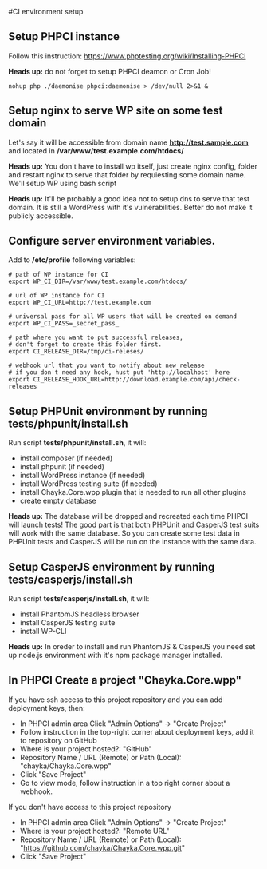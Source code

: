 #CI environment setup

## Setup PHPCI instance
 Follow this instruction:
 https://www.phptesting.org/wiki/Installing-PHPCI

 **Heads up:** do not forget to setup PHPCI deamon or Cron Job!

    nohup php ./daemonise phpci:daemonise > /dev/null 2>&1 &

## Setup nginx to serve WP site on some test domain
 Let's say it will be accessible from domain name **http://test.sample.com**
 and located in **/var/www/test.example.com/htdocs/**

 **Heads up:** You don't have to install wp itself,
 just create nginx config, folder and restart nginx to serve that folder
 by requiesting some domain name. We'll setup WP using bash script

 **Heads up:** It'll be probably a good idea not to setup dns to serve that test domain.
 It is still a WordPress with it's vulnerabilities. Better do not make it publicly accessible.

## Configure server environment variables.
 Add to **/etc/profile** following variables:

    # path of WP instance for CI
    export WP_CI_DIR=/var/www/test.example.com/htdocs/

    # url of WP instance for CI
    export WP_CI_URL=http://test.example.com

    # universal pass for all WP users that will be created on demand
    export WP_CI_PASS=_secret_pass_

    # path where you want to put successful releases,
    # don't forget to create this folder first.
    export CI_RELEASE_DIR=/tmp/ci-releses/

    # webhook url that you want to notify about new release
    # if you don't need any hook, hust put 'http://localhost' here
    export CI_RELEASE_HOOK_URL=http://download.example.com/api/check-releases

## Setup PHPUnit environment by running tests/phpunit/install.sh
 Run script **tests/phpunit/install.sh**, it will:
  - install composer (if needed)
  - install phpunit (if needed)
  - install WordPress instance (if needed)
  - install WordPress testing suite (if needed)
  - install Chayka.Core.wpp plugin that is needed to run all other plugins
  - create empty database

 **Heads up:** The database will be dropped and recreated each time PHPCI will launch tests!
 The good part is that both PHPUnit and CasperJS test suits will work with the same database.
 So you can create some test data in PHPUnit tests and CasperJS will be run on the instance
 with the same data.

## Setup CasperJS environment by running tests/casperjs/install.sh
 Run script **tests/casperjs/install.sh**, it will:
  - install PhantomJS headless browser
  - install CasperJS testing suite
  - install WP-CLI

 **Heads up:** In oreder to install and run PhantomJS & CasperJS you need set up
 node.js environment with it's npm package manager installed.

## In PHPCI Create a project "Chayka.Core.wpp"

 If you have ssh access to this project repository and you can add deployment keys, then:
  - In PHPCI admin area Click "Admin Options" -> "Create Project"
  - Follow instruction in the top-right corner about deployment keys, add it to repository on GitHub
  - Where is your project hosted?: "GitHub"
  - Repository Name / URL (Remote) or Path (Local): "chayka/Chayka.Core.wpp"
  - Click "Save Project"
  - Go to view mode, follow instruction in a top right corner about a webhook.

 If you don't have access to this project repository
  - In PHPCI admin area Click "Admin Options" -> "Create Project"
  - Where is your project hosted?: "Remote URL"
  - Repository Name / URL (Remote) or Path (Local): "https://github.com/chayka/Chayka.Core.wpp.git"
  - Click "Save Project"
